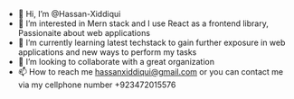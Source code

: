 - 👋 Hi, I’m @Hassan-Xiddiqui
- 👀 I’m interested in Mern stack and I use React as a frontend library, Passionaite about web applications
- 🌱 I’m currently learning latest techstack to gain further exposure in web applications and new ways to perform my tasks
- 💞️ I’m looking to collaborate with a great organization
- 📫 How to reach me hassanxiddiqui@gmail.com or you can contact me via my cellphone number +923472015576

<!---
Hassan-Xiddiqui/Hassan-Xiddiqui is a ✨ special ✨ repository because its `README.md` (this file) appears on your GitHub profile.
You can click the Preview link to take a look at your changes.
--->
